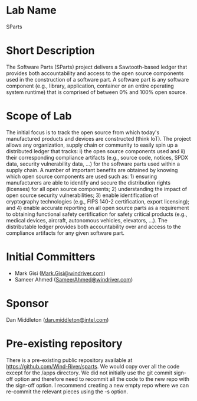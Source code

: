 # Lab Name

SParts

# Short Description

The Software Parts (SParts) project delivers a Sawtooth-based ledger that provides both accountability and access to the open source components used in the construction of a software part. A software part is any software component (e.g., library, application, container or an entire operating system runtime) that is comprised of between 0% and 100% open source. 

# Scope of Lab

The initial focus is to track the open source from which today's manufactured products and devices are constructed (think IoT). The project allows any organization, supply chain or community to easily spin up a distributed ledger that tracks: i) the open source components used and ii) their corresponding compliance artifacts (e.g., source code, notices, SPDX data, security vulnerability data, …) for the software parts used within a supply chain. A number of important benefits are obtained by knowing which open source components are used such as: 1) ensuring manufacturers are able to identify and secure the distribution rights (licenses) for all open source components; 2) understanding the impact of open source security vulnerabilities; 3) enable identification of cryptography technologies (e.g., FIPS 140-2 certification, export licensing); and 4) enable accurate reporting on all open source parts as a requirement to obtaining functional safety certification for safety critical products (e.g., medical devices, aircraft, autonomous vehicles, elevators, …). The distributable ledger provides both accountability over and access to the compliance artifacts for any given software part.  

# Initial Committers

* Mark Gisi (Mark.Gisi@windriver.com)
* Sameer Ahmed (SameerAhmed@windriver.com)

# Sponsor

Dan Middleton (dan.middleton@intel.com)

# Pre-existing repository

There is a pre-existing public repository available at https://github.com/Wind-River/sparts. We would copy over all the code except for the /apps directory. We did not initially use the git commit sign-off option and therefore need to recommit all the code to the new repo with the sign-off option. I recommend creating a new empty repo where we can re-commit the relevant pieces using the -s option. 